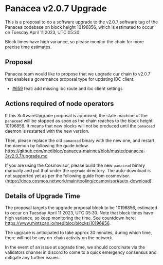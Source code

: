 # Panacea v2.0.7 Upgrade

This is a proposal to do a software upgrade to the v2.0.7 software tag of the Panacea codebase on block height 10196856, which is estimated to occur on Tuesday April 11 2023, UTC 05:30

Block times have high variance, so please monitor the chain for more precise time estimates.


## Proposal

Panacea team would like to propose that we upgrade our chain to v2.0.7 that enables a governance proposal type for updating IBC client.

- [\#659](https://github.com/medibloc/panacea-core/pull/659) feat: add missing ibc route and ibc client settings


## Actions required of node operators

If this SoftwareUpgrade proposal is approved, the state machine of the `panacead` will be stopped as soon as the chain reaches to the block height 10196856.
It means that new blocks will not be produced until the `panacead` daemon is restarted with the new version.

Then, please replace the old `panacead` binary with the new one, and restart the daemon by following the guide below.
https://github.com/medibloc/panacea-mainnet/blob/master/panacea-3/v2.0.7/upgrade.md

If you are using the Cosmovisor, please build the new `panacead` binary manually and put that under the `upgrade` directory. The auto-download is not supported yet as per the following guide from cosmovisor.(https://docs.cosmos.network/main/tooling/cosmovisor#auto-download).


## Details of Upgrade Time

The proposal targets the upgrade proposal block to be 10196856, estimated to occur on Tuesday April 11 2023, UTC 05:30. Note that block times have high variance, so keep monitoring the time. See countdown here: https://www.mintscan.io/medibloc/blocks/10196856.

The upgrade is anticipated to take approx 30 minutes, during which time, there will not be any on-chain activity on the network.

In the event of an issue at upgrade time, we should coordinate via the validators channel in discord to come to a quick emergency consensus and mitigate any further issues.
